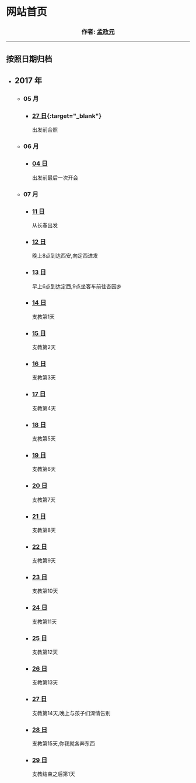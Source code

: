 # 网站首页

<h3 align="center">
作者:  <a href="//twesix.cn">孟政元</a>
</h3>
<link href="style.css" rel="stylesheet" >

---

## 按照日期归档

- ## 2017 年
  - ### 05 月
    - ### [27 日](daily/2017/05/27){:target="_blank"}
      出发前合照
  - ### 06 月
    - ### [04 日]()
      出发前最后一次开会
  - ### 07 月
    - ### [11 日]()
      从长春出发
    - ### [12 日]()
      晚上8点到达西安,向定西进发
    - ### [13 日]()
      早上6点到达定西,9点坐客车前往杏园乡
    - ### [14 日]()
      支教第1天
    - ### [15 日]()
      支教第2天
    - ### [16 日]()
      支教第3天
    - ### [17 日]()
      支教第4天
    - ### [18 日]()
      支教第5天
    - ### [19 日]()
      支教第6天
    - ### [20 日]()
      支教第7天
    - ### [21 日]()
      支教第8天
    - ### [22 日]()
      支教第9天
    - ### [23 日]()
      支教第10天
    - ### [24 日]()
      支教第11天
    - ### [25 日]()
      支教第12天
    - ### [26 日]()
      支教第13天
    - ### [27 日]()
      支教第14天,晚上与孩子们深情告别
    - ### [28 日]()
      支教第15天,你我就各奔东西
    - ### [29 日]()
      支教结束之后第1天
